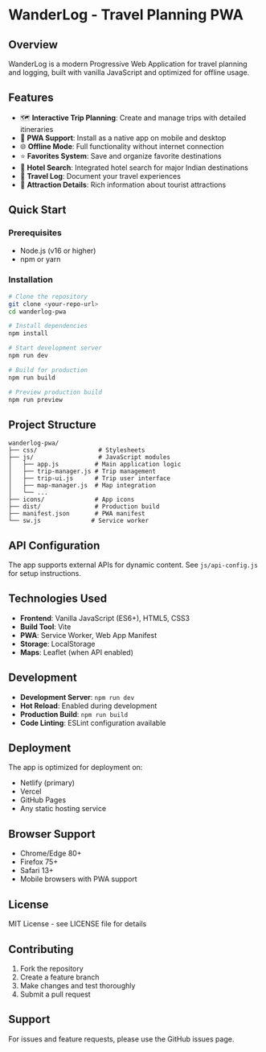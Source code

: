 # WanderLog - Travel Planning PWA

## Overview
WanderLog is a modern Progressive Web Application for travel planning and logging, built with vanilla JavaScript and optimized for offline usage.

## Features
- 🗺️ **Interactive Trip Planning**: Create and manage trips with detailed itineraries
- 📱 **PWA Support**: Install as a native app on mobile and desktop
- 🌐 **Offline Mode**: Full functionality without internet connection
- ⭐ **Favorites System**: Save and organize favorite destinations
- 🏨 **Hotel Search**: Integrated hotel search for major Indian destinations
- 📖 **Travel Log**: Document your travel experiences
- 🎯 **Attraction Details**: Rich information about tourist attractions

## Quick Start

### Prerequisites
- Node.js (v16 or higher)
- npm or yarn

### Installation
```bash
# Clone the repository
git clone <your-repo-url>
cd wanderlog-pwa

# Install dependencies
npm install

# Start development server
npm run dev

# Build for production
npm run build

# Preview production build
npm run preview
```

## Project Structure
```
wanderlog-pwa/
├── css/                 # Stylesheets
├── js/                  # JavaScript modules
│   ├── app.js          # Main application logic
│   ├── trip-manager.js # Trip management
│   ├── trip-ui.js      # Trip user interface
│   ├── map-manager.js  # Map integration
│   └── ...
├── icons/              # App icons
├── dist/               # Production build
├── manifest.json       # PWA manifest
└── sw.js              # Service worker
```

## API Configuration
The app supports external APIs for dynamic content. See `js/api-config.js` for setup instructions.

## Technologies Used
- **Frontend**: Vanilla JavaScript (ES6+), HTML5, CSS3
- **Build Tool**: Vite
- **PWA**: Service Worker, Web App Manifest
- **Storage**: LocalStorage
- **Maps**: Leaflet (when API enabled)

## Development
- **Development Server**: `npm run dev`
- **Hot Reload**: Enabled during development
- **Production Build**: `npm run build`
- **Code Linting**: ESLint configuration available

## Deployment
The app is optimized for deployment on:
- Netlify (primary)
- Vercel
- GitHub Pages
- Any static hosting service

## Browser Support
- Chrome/Edge 80+
- Firefox 75+
- Safari 13+
- Mobile browsers with PWA support

## License
MIT License - see LICENSE file for details

## Contributing
1. Fork the repository
2. Create a feature branch
3. Make changes and test thoroughly
4. Submit a pull request

## Support
For issues and feature requests, please use the GitHub issues page.
